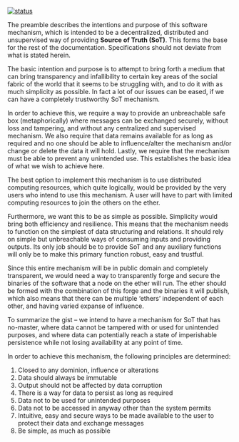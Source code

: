 [![status](https://img.shields.io/badge/status-Open-blue?style=for-the-badge&logo=appveyor)](https://img.shields.io/badge/status-Open-blue)

The preamble describes the intentions and purpose of this software mechanism, which is intended to be a decentralized, distributed and unsupervised way of providing **Source of Truth (SoT)**. This forms the base for the rest of the documentation. Specifications should not deviate from what is stated herein.

The basic intention and purpose is to attempt to bring forth a medium that can bring transparency and infallibility to certain key areas of the social fabric of the world that it seems to be struggling with, and to do it with as much simplicity as possible. In fact a lot of our issues can be eased, if we can have a completely trustworthy SoT mechanism.

In order to achieve this, we require a way to provide an unbreachable safe box (metaphorically) where messages can be exchanged securely, without loss and tampering, and without any centralized and supervised mechanism. We also require that data remains available for as long as required and no one should be able to influence/alter the mechanism and/or change or delete the data it will hold. Lastly, we require that the mechanism must be able to prevent any unintended use. This establishes the basic idea of what we wish to achieve here.

The best option to implement this mechanism is to use distributed computing resources, which quite logically, would be provided by the very users who intend to use this mechanism. A user will have to part with limited computing resources to join the others on the ether.

Furthermore, we want this to be as simple as possible. Simplicity would bring both efficiency and resilience. This means that the mechanism needs to function on the simplest of data structuring and relations. It should rely on simple but unbreachable ways of consuming inputs and providing outputs. Its only job should be to provide SoT and any auxiliary functions will only be to make this primary function robust, easy and trustful.

Since this entire mechanism will be in public domain and completely transparent, we would need a way to transparently forge and secure the binaries of the software that a node on the ether will run. The ether should be formed with the combination of this forge and the binaries it will publish, which also means that there can be multiple ‘ethers’ independent of each other, and having varied expanse of influence.

To summarize the gist – we intend to have a mechanism for SoT that has no-master, where data cannot be tampered with or used for unintended purposes, and where data can potentially reach a state of imperishable persistence while not losing availability at any point of time.

In order to achieve this mechanism, the following principles are determined:

1. Closed to any dominion, influence or alterations
2. Data should always be immutable
3. Output should not be affected by data corruption
4. There is a way for data to persist as long as required
5. Data not to be used for unintended purposes
6. Data not to be accessed in anyway other than the system permits
7. Intuitive, easy and secure ways to be made available to the user to protect their data and exchange messages
8. Be simple, as much as possible
